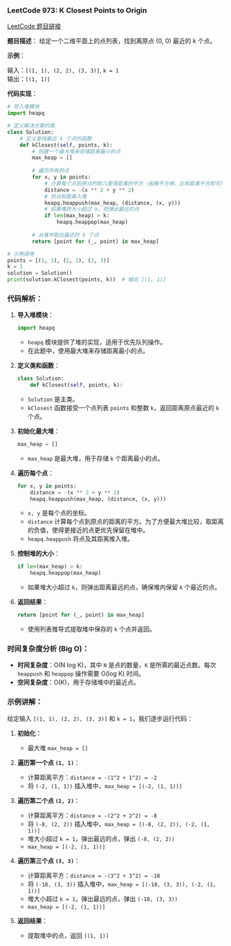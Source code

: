 ### LeetCode 973: K Closest Points to Origin
[LeetCode 题目链接](https://leetcode.com/problems/k-closest-points-to-origin/)

**题目描述**：
给定一个二维平面上的点列表，找到离原点 (0, 0) 最近的 k 个点。

**示例**：

输入：`[(1, 1), (2, 2), (3, 3)]`, `k = 1`  
输出：`[(1, 1)]`

**代码实现**：
```python
# 导入堆模块
import heapq

# 定义解决方案的类
class Solution:
    # 定义查找最近 k 个点的函数
    def kClosest(self, points, k):
        # 创建一个最大堆来存储距离最小的点
        max_heap = []
        
        # 遍历所有的点
        for x, y in points:
            # 计算每个点到原点的欧几里得距离的平方（省略平方根，比较距离平方即可）
            distance = -(x ** 2 + y ** 2)
            # 将点和距离入堆
            heapq.heappush(max_heap, (distance, (x, y)))
            # 如果堆的大小超过 k，则弹出最远的点
            if len(max_heap) > k:
                heapq.heappop(max_heap)
        
        # 从堆中取出最近的 k 个点
        return [point for (_, point) in max_heap]

# 示例调用
points = [(1, 1), (2, 2), (3, 3)]
k = 1
solution = Solution()
print(solution.kClosest(points, k))  # 输出 [(1, 1)]
```

### 代码解析：
1. **导入堆模块**：
   ```python
   import heapq
   ```
   - `heapq` 模块提供了堆的实现，适用于优先队列操作。
   - 在此题中，使用最大堆来存储距离最小的点。

2. **定义类和函数**：
   ```python
   class Solution:
       def kClosest(self, points, k):
   ```
   - `Solution` 是主类。
   - `kClosest` 函数接受一个点列表 `points` 和整数 `k`，返回距离原点最近的 `k` 个点。

3. **初始化最大堆**：
   ```python
   max_heap = []
   ```
   - `max_heap` 是最大堆，用于存储 `k` 个距离最小的点。

4. **遍历每个点**：
   ```python
   for x, y in points:
       distance = -(x ** 2 + y ** 2)
       heapq.heappush(max_heap, (distance, (x, y)))
   ```
   - `x, y` 是每个点的坐标。
   - `distance` 计算每个点到原点的距离的平方。为了方便最大堆比较，取距离的负值，使得更接近的点更优先保留在堆中。
   - `heapq.heappush` 将点及其距离推入堆。

5. **控制堆的大小**：
   ```python
   if len(max_heap) > k:
       heapq.heappop(max_heap)
   ```
   - 如果堆大小超过 `k`，则弹出距离最远的点，确保堆内保留 `k` 个最近的点。

6. **返回结果**：
   ```python
   return [point for (_, point) in max_heap]
   ```
   - 使用列表推导式提取堆中保存的 `k` 个点并返回。

### 时间复杂度分析 (Big O)：
- **时间复杂度**：O(N log K)，其中 `N` 是点的数量，`K` 是所需的最近点数。每次 `heappush` 和 `heappop` 操作需要 O(log K) 时间。
- **空间复杂度**：O(K)，用于存储堆中的最近点。

### 示例讲解：

给定输入 `[(1, 1), (2, 2), (3, 3)]` 和 `k = 1`，我们逐步运行代码：

1. **初始化**：
   - 最大堆 `max_heap = []`

2. **遍历第一个点 `(1, 1)`**：
   - 计算距离平方：`distance = -(1^2 + 1^2) = -2`
   - 将 `(-2, (1, 1))` 插入堆中，`max_heap = [(-2, (1, 1))]`

3. **遍历第二个点 `(2, 2)`**：
   - 计算距离平方：`distance = -(2^2 + 2^2) = -8`
   - 将 `(-8, (2, 2))` 插入堆中，`max_heap = [(-8, (2, 2)), (-2, (1, 1))]`
   - 堆大小超过 `k = 1`，弹出最远的点，弹出 `(-8, (2, 2))`
   - `max_heap = [(-2, (1, 1))]`

4. **遍历第三个点 `(3, 3)`**：
   - 计算距离平方：`distance = -(3^2 + 3^2) = -18`
   - 将 `(-18, (3, 3))` 插入堆中，`max_heap = [(-18, (3, 3)), (-2, (1, 1))]`
   - 堆大小超过 `k = 1`，弹出最远的点，弹出 `(-18, (3, 3))`
   - `max_heap = [(-2, (1, 1))]`

5. **返回结果**：
   - 提取堆中的点，返回 `[(1, 1)]`
